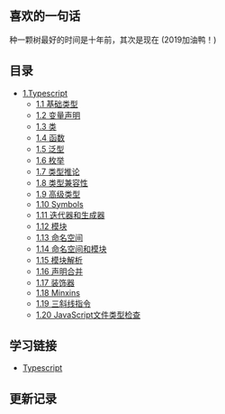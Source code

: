 ## 喜欢的一句话
种一颗树最好的时间是十年前，其次是现在 (2019加油鸭！)

## 目录
* [1.Typescript]()
    * [1.1 基础类型]()
    * [1.2 变量声明]()
    * [1.3 类]()
    * [1.4 函数]()
    * [1.5 泛型]()
    * [1.6 枚举]()
    * [1.7 类型推论]()
    * [1.8 类型兼容性]()
    * [1.9 高级类型]()
    * [1.10 Symbols]()
    * [1.11 迭代器和生成器]()
    * [1.12 模块]()
    * [1.13 命名空间]()
    * [1.14 命名空间和模块]()
    * [1.15 模块解析]()
    * [1.16 声明合并]()
    * [1.17 装饰器]()
    * [1.18 Minxins]()
    * [1.19 三斜线指令]()
    * [1.20 JavaScript文件类型检查]()


## 学习链接
- [Typescript](https://www.tslang.cn/) 

## 更新记录



